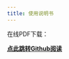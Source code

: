 ```yaml
---
title: 使用说明书
---
```




在线PDF下载：

**[点此跳转Github阅读](https://github.com/KoolCore/ikoolcore/blob/main/docs/files/iKoolCore%E7%94%B5%E5%AD%90%E8%AF%B4%E6%98%8E%E4%B9%A6.pdf)**
